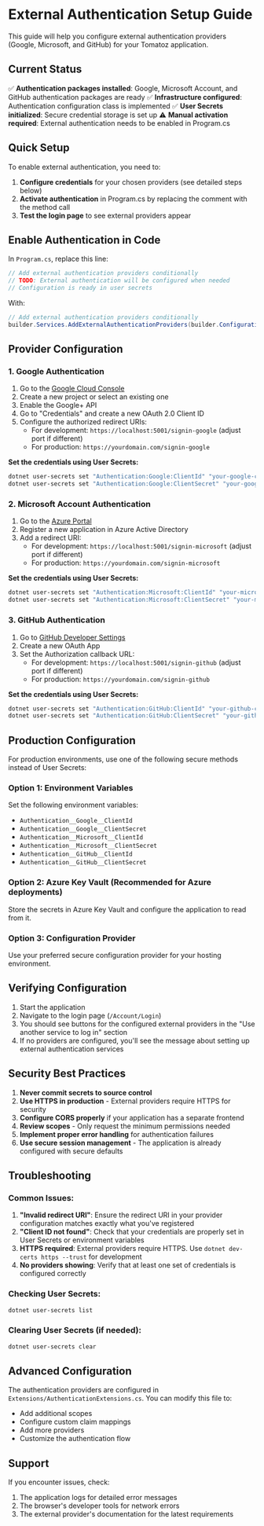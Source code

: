 # External Authentication Setup Guide

This guide will help you configure external authentication providers (Google, Microsoft, and GitHub) for your Tomatoz application.

## Current Status

✅ **Authentication packages installed**: Google, Microsoft Account, and GitHub authentication packages are ready
✅ **Infrastructure configured**: Authentication configuration class is implemented
✅ **User Secrets initialized**: Secure credential storage is set up
⚠️ **Manual activation required**: External authentication needs to be enabled in Program.cs

## Quick Setup

To enable external authentication, you need to:

1. **Configure credentials** for your chosen providers (see detailed steps below)
2. **Activate authentication** in Program.cs by replacing the comment with the method call
3. **Test the login page** to see external providers appear

## Enable Authentication in Code

In `Program.cs`, replace this line:
```csharp
// Add external authentication providers conditionally  
// TODO: External authentication will be configured when needed
// Configuration is ready in user secrets
```

With:
```csharp
// Add external authentication providers conditionally  
builder.Services.AddExternalAuthenticationProviders(builder.Configuration);
```

## Provider Configuration

### 1. Google Authentication

1. Go to the [Google Cloud Console](https://console.cloud.google.com/)
2. Create a new project or select an existing one
3. Enable the Google+ API
4. Go to "Credentials" and create a new OAuth 2.0 Client ID
5. Configure the authorized redirect URIs:
   - For development: `https://localhost:5001/signin-google` (adjust port if different)
   - For production: `https://yourdomain.com/signin-google`

**Set the credentials using User Secrets:**
```bash
dotnet user-secrets set "Authentication:Google:ClientId" "your-google-client-id"
dotnet user-secrets set "Authentication:Google:ClientSecret" "your-google-client-secret"
```

### 2. Microsoft Account Authentication

1. Go to the [Azure Portal](https://portal.azure.com/)
2. Register a new application in Azure Active Directory
3. Add a redirect URI:
   - For development: `https://localhost:5001/signin-microsoft` (adjust port if different)
   - For production: `https://yourdomain.com/signin-microsoft`

**Set the credentials using User Secrets:**
```bash
dotnet user-secrets set "Authentication:Microsoft:ClientId" "your-microsoft-client-id"
dotnet user-secrets set "Authentication:Microsoft:ClientSecret" "your-microsoft-client-secret"
```

### 3. GitHub Authentication

1. Go to [GitHub Developer Settings](https://github.com/settings/developers)
2. Create a new OAuth App
3. Set the Authorization callback URL:
   - For development: `https://localhost:5001/signin-github` (adjust port if different)
   - For production: `https://yourdomain.com/signin-github`

**Set the credentials using User Secrets:**
```bash
dotnet user-secrets set "Authentication:GitHub:ClientId" "your-github-client-id"
dotnet user-secrets set "Authentication:GitHub:ClientSecret" "your-github-client-secret"
```

## Production Configuration

For production environments, use one of the following secure methods instead of User Secrets:

### Option 1: Environment Variables
Set the following environment variables:
- `Authentication__Google__ClientId`
- `Authentication__Google__ClientSecret`
- `Authentication__Microsoft__ClientId`
- `Authentication__Microsoft__ClientSecret`
- `Authentication__GitHub__ClientId`
- `Authentication__GitHub__ClientSecret`

### Option 2: Azure Key Vault (Recommended for Azure deployments)
Store the secrets in Azure Key Vault and configure the application to read from it.

### Option 3: Configuration Provider
Use your preferred secure configuration provider for your hosting environment.

## Verifying Configuration

1. Start the application
2. Navigate to the login page (`/Account/Login`)
3. You should see buttons for the configured external providers in the "Use another service to log in" section
4. If no providers are configured, you'll see the message about setting up external authentication services

## Security Best Practices

1. **Never commit secrets to source control**
2. **Use HTTPS in production** - External providers require HTTPS for security
3. **Configure CORS properly** if your application has a separate frontend
4. **Review scopes** - Only request the minimum permissions needed
5. **Implement proper error handling** for authentication failures
6. **Use secure session management** - The application is already configured with secure defaults

## Troubleshooting

### Common Issues:

1. **"Invalid redirect URI"**: Ensure the redirect URI in your provider configuration matches exactly what you've registered
2. **"Client ID not found"**: Check that your credentials are properly set in User Secrets or environment variables
3. **HTTPS required**: External providers require HTTPS. Use `dotnet dev-certs https --trust` for development
4. **No providers showing**: Verify that at least one set of credentials is configured correctly

### Checking User Secrets:
```bash
dotnet user-secrets list
```

### Clearing User Secrets (if needed):
```bash
dotnet user-secrets clear
```

## Advanced Configuration

The authentication providers are configured in `Extensions/AuthenticationExtensions.cs`. You can modify this file to:

- Add additional scopes
- Configure custom claim mappings
- Add more providers
- Customize the authentication flow

## Support

If you encounter issues, check:
1. The application logs for detailed error messages
2. The browser's developer tools for network errors
3. The external provider's documentation for the latest requirements
